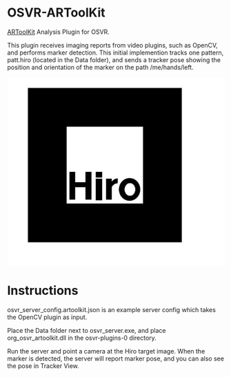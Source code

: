 # OSVR-ARToolKit
[ARToolKit](http://artoolkit.org/) Analysis Plugin for OSVR.

This plugin receives imaging reports from video plugins, such as OpenCV, and performs marker detection. This initial implemention tracks one pattern, patt.hiro (located in the Data folder), and sends a tracker pose showing the position and orientation of the marker on the path /me/hands/left.

![Hiro pattern](https://github.com/OSVR/OSVR-ARToolKit/blob/master/images/hiro.jpg?raw=true)

# Instructions
osvr_server_config.artoolkit.json is an example server config which takes the OpenCV plugin as input.

Place the Data folder next to osvr_server.exe, and place org_osvr_artoolkit.dll in the osvr-plugins-0 directory.

Run the server and point a camera at the Hiro target image. When the marker is detected, the server will report marker pose, and you can also see the pose in Tracker View.

